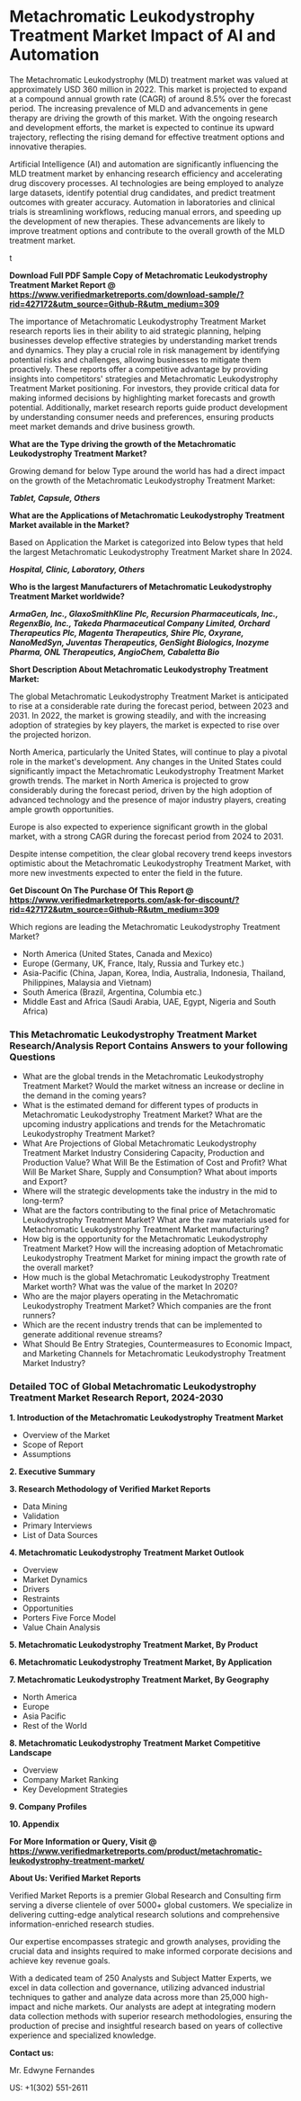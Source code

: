 <meta name="title" content="Global Metachromatic Leukodystrophy Treatment Market Impact of AI and Automation"><meta name="description" content="The Metachromatic Leukodystrophy (MLD) treatment market was valued at approximately USD 360 million in 2022. This market is projected to expand at a compound annual gr"><meta name="title" content="Metachromatic Leukodystrophy Treatment Market Size, Share, Scope, Trends, Growth, Opportunities, Analysis, Forecast"><h1>Metachromatic Leukodystrophy Treatment Market Impact of AI and Automation</h1><p>The Metachromatic Leukodystrophy (MLD) treatment market was valued at approximately USD 360 million in 2022. This market is projected to expand at a compound annual growth rate (CAGR) of around 8.5% over the forecast period. The increasing prevalence of MLD and advancements in gene therapy are driving the growth of this market. With the ongoing research and development efforts, the market is expected to continue its upward trajectory, reflecting the rising demand for effective treatment options and innovative therapies.</p><p>Artificial Intelligence (AI) and automation are significantly influencing the MLD treatment market by enhancing research efficiency and accelerating drug discovery processes. AI technologies are being employed to analyze large datasets, identify potential drug candidates, and predict treatment outcomes with greater accuracy. Automation in laboratories and clinical trials is streamlining workflows, reducing manual errors, and speeding up the development of new therapies. These advancements are likely to improve treatment options and contribute to the overall growth of the MLD treatment market.</p>t</p><p id="" class=""><strong>Download Full PDF Sample Copy of Metachromatic Leukodystrophy Treatment Market Report @ <a href="https://www.verifiedmarketreports.com/download-sample/?rid=427172&utm_source=Github-R&utm_medium=309" target="_blank">https://www.verifiedmarketreports.com/download-sample/?rid=427172&utm_source=Github-R&utm_medium=309</a></strong></p><p>The importance of&nbsp;Metachromatic Leukodystrophy Treatment Market research reports lies in their ability to aid strategic planning, helping businesses develop effective strategies by understanding market trends and dynamics. They play a crucial role in risk management by identifying potential risks and challenges, allowing businesses to mitigate them proactively. These reports offer a competitive advantage by providing insights into competitors' strategies and Metachromatic Leukodystrophy Treatment Market positioning. For investors, they provide critical data for making informed decisions by highlighting market forecasts and growth potential. Additionally, market research reports guide product development by understanding consumer needs and preferences, ensuring products meet market demands and drive business growth.</p><p><strong>What are the&nbsp;Type driving the growth of the Metachromatic Leukodystrophy Treatment Market?</strong></p><p id="" class="">Growing demand for below Type around the world has had a direct impact on the growth of the Metachromatic Leukodystrophy Treatment Market:</p><em><strong>Tablet, Capsule, Others</strong></em></p><strong>What are the&nbsp;Applications&nbsp;of Metachromatic Leukodystrophy Treatment Market available in the Market?</strong></p><p id="" class="">Based on Application the Market is categorized into Below types that held the largest Metachromatic Leukodystrophy Treatment Market share In 2024.</p><em><strong>Hospital, Clinic, Laboratory, Others</strong></em></p><strong>Who is the largest Manufacturers of Metachromatic Leukodystrophy Treatment Market worldwide?</strong></p><p><em><strong>ArmaGen, Inc., GlaxoSmithKline Plc, Recursion Pharmaceuticals, Inc., RegenxBio, Inc., Takeda Pharmaceutical Company Limited, Orchard Therapeutics Plc, Magenta Therapeutics, Shire Plc, Oxyrane, NanoMedSyn, Juventas Therapeutics, GenSight Biologics, Inozyme Pharma, ONL Therapeutics, AngioChem, Cabaletta Bio</strong></em></p><p id="" class=""><strong>Short Description About Metachromatic Leukodystrophy Treatment Market:</strong></p><p>The global Metachromatic Leukodystrophy Treatment Market is anticipated to rise at a considerable rate during the forecast period, between 2023 and 2031. In 2022, the market is growing steadily, and with the increasing adoption of strategies by key players, the market is expected to rise over the projected horizon.</p><p>North America, particularly the United States, will continue to play a pivotal role in the market's development. Any changes in the United States could significantly impact the Metachromatic Leukodystrophy Treatment Market growth trends. The market in North America is projected to grow considerably during the forecast period, driven by the high adoption of advanced technology and the presence of major industry players, creating ample growth opportunities.</p><p>Europe is also expected to experience significant growth in the global market, with a strong CAGR during the forecast period from 2024 to 2031.</p><p>Despite intense competition, the clear global recovery trend keeps investors optimistic about the Metachromatic Leukodystrophy Treatment Market, with more new investments expected to enter the field in the future.</p><p id="" class=""><strong>Get Discount On The Purchase Of This Report @ <a href="https://www.verifiedmarketreports.com/ask-for-discount/?rid=427172&utm_source=Github-R&utm_medium=309" target="_blank">https://www.verifiedmarketreports.com/ask-for-discount/?rid=427172&utm_source=Github-R&utm_medium=309</a></strong></p>Which regions are leading the Metachromatic Leukodystrophy Treatment Market?</p><ul><li>North America (United States, Canada and Mexico)</li><li>Europe (Germany, UK, France, Italy, Russia and Turkey etc.)</li><li>Asia-Pacific (China, Japan, Korea, India, Australia, Indonesia, Thailand, Philippines, Malaysia and Vietnam)</li><li>South America (Brazil, Argentina, Columbia etc.)</li><li>Middle East and Africa (Saudi Arabia, UAE, Egypt, Nigeria and South Africa)</li></ul><h3 id="" class="">This Metachromatic Leukodystrophy Treatment Market Research/Analysis Report Contains Answers to your following Questions</h3><ul><li>What are the global trends in the Metachromatic Leukodystrophy Treatment Market? Would the market witness an increase or decline in the demand in the coming years?</li><li>What is the estimated demand for different types of products in Metachromatic Leukodystrophy Treatment Market? What are the upcoming industry applications and trends for the Metachromatic Leukodystrophy Treatment Market?</li><li>What Are Projections of Global Metachromatic Leukodystrophy Treatment Market Industry Considering Capacity, Production and Production Value? What Will Be the Estimation of Cost and Profit? What Will Be Market Share, Supply and Consumption? What about imports and Export?</li><li>Where will the strategic developments take the industry in the mid to long-term?</li><li>What are the factors contributing to the final price of Metachromatic Leukodystrophy Treatment Market? What are the raw materials used for Metachromatic Leukodystrophy Treatment Market manufacturing?</li><li>How big is the opportunity for the Metachromatic Leukodystrophy Treatment Market? How will the increasing adoption of Metachromatic Leukodystrophy Treatment Market for mining impact the growth rate of the overall market?</li><li>How much is the global Metachromatic Leukodystrophy Treatment Market worth? What was the value of the market In 2020?</li><li>Who are the major players operating in the Metachromatic Leukodystrophy Treatment Market? Which companies are the front runners?</li><li>Which are the recent industry trends that can be implemented to generate additional revenue streams?</li><li>What Should Be Entry Strategies, Countermeasures to Economic Impact, and Marketing Channels for Metachromatic Leukodystrophy Treatment Market Industry?</li></ul><h3 id="" class="">Detailed TOC of Global Metachromatic Leukodystrophy Treatment Market Research Report, 2024-2030</h3><p id="" class=""><strong>1. Introduction of the Metachromatic Leukodystrophy Treatment Market</strong></p><ul><li>Overview of the Market</li><li>Scope of Report</li><li>Assumptions</li></ul><p id="" class=""><strong>2. Executive Summary</strong></p><p id="" class=""><strong>3. Research Methodology of Verified Market Reports</strong></p><ul><li>Data Mining</li><li>Validation</li><li>Primary Interviews</li><li>List of Data Sources</li></ul><p id="" class=""><strong>4. Metachromatic Leukodystrophy Treatment Market Outlook</strong></p><ul><li>Overview</li><li>Market Dynamics</li><li>Drivers</li><li>Restraints</li><li>Opportunities</li><li>Porters Five Force Model</li><li>Value Chain Analysis</li></ul><p id="" class=""><strong>5. Metachromatic Leukodystrophy Treatment Market, By Product</strong></p><p id="" class=""><strong>6. Metachromatic Leukodystrophy Treatment Market, By Application</strong></p><p id="" class=""><strong>7. Metachromatic Leukodystrophy Treatment Market, By Geography</strong></p><ul><li>North America</li><li>Europe</li><li>Asia Pacific</li><li>Rest of the World</li></ul><p id="" class=""><strong>8. Metachromatic Leukodystrophy Treatment Market Competitive Landscape</strong></p><ul><li>Overview</li><li>Company Market Ranking</li><li>Key Development Strategies</li></ul><p id="" class=""><strong>9. Company Profiles</strong></p><p id="" class=""><strong>10. Appendix</strong></p><p id="" class=""><strong>For More Information or Query, Visit @ <a href="https://www.verifiedmarketreports.com/product/metachromatic-leukodystrophy-treatment-market/" target="_blank">https://www.verifiedmarketreports.com/product/metachromatic-leukodystrophy-treatment-market/</a></strong></p><p id="" class=""><strong>About Us: Verified Market Reports</strong></p><p id="" class="">Verified Market Reports is a premier Global Research and Consulting firm serving a diverse clientele of over 5000+ global customers. We specialize in delivering cutting-edge analytical research solutions and comprehensive information-enriched research studies.</p><p id="" class="">Our expertise encompasses strategic and growth analyses, providing the crucial data and insights required to make informed corporate decisions and achieve key revenue goals.</p><p id="" class="">With a dedicated team of 250 Analysts and Subject Matter Experts, we excel in data collection and governance, utilizing advanced industrial techniques to gather and analyze data across more than 25,000 high-impact and niche markets. Our analysts are adept at integrating modern data collection methods with superior research methodologies, ensuring the production of precise and insightful research based on years of collective experience and specialized knowledge.</p><p id="" class=""><strong>Contact us:</strong></p><p id="" class="">Mr. Edwyne Fernandes</p><p id="" class="">US: +1(302) 551-2611</p>